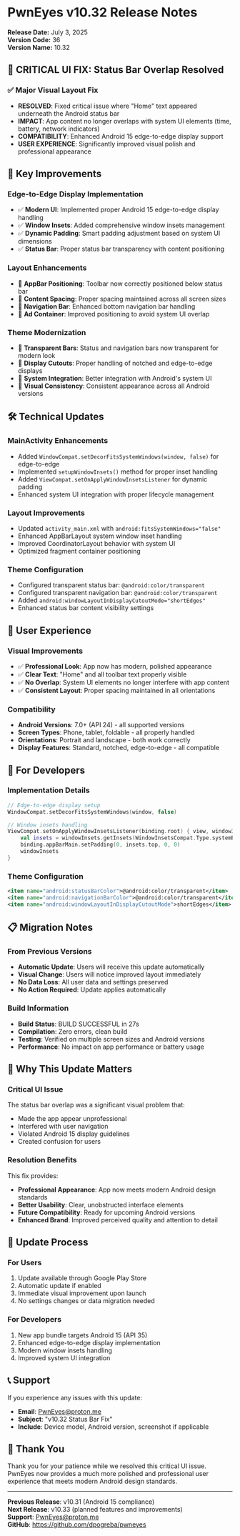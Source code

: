 # PwnEyes v10.32 Release Notes

**Release Date:** July 3, 2025  
**Version Code:** 36  
**Version Name:** 10.32  

## 🔧 **CRITICAL UI FIX: Status Bar Overlap Resolved**

### **✅ Major Visual Layout Fix**
- **RESOLVED**: Fixed critical issue where "Home" text appeared underneath the Android status bar
- **IMPACT**: App content no longer overlaps with system UI elements (time, battery, network indicators)
- **COMPATIBILITY**: Enhanced Android 15 edge-to-edge display support
- **USER EXPERIENCE**: Significantly improved visual polish and professional appearance

## 🚀 **Key Improvements**

### **Edge-to-Edge Display Implementation**
- ✅ **Modern UI**: Implemented proper Android 15 edge-to-edge display handling
- ✅ **Window Insets**: Added comprehensive window insets management
- ✅ **Dynamic Padding**: Smart padding adjustment based on system UI dimensions
- ✅ **Status Bar**: Proper status bar transparency with content positioning

### **Layout Enhancements**
- 🎨 **AppBar Positioning**: Toolbar now correctly positioned below status bar
- 🎨 **Content Spacing**: Proper spacing maintained across all screen sizes
- 🎨 **Navigation Bar**: Enhanced bottom navigation bar handling
- 🎨 **Ad Container**: Improved positioning to avoid system UI overlap

### **Theme Modernization**
- 🌟 **Transparent Bars**: Status and navigation bars now transparent for modern look
- 🌟 **Display Cutouts**: Proper handling of notched and edge-to-edge displays
- 🌟 **System Integration**: Better integration with Android's system UI
- 🌟 **Visual Consistency**: Consistent appearance across all Android versions

## 🛠 **Technical Updates**

### **MainActivity Enhancements**
- Added `WindowCompat.setDecorFitsSystemWindows(window, false)` for edge-to-edge
- Implemented `setupWindowInsets()` method for proper inset handling
- Added `ViewCompat.setOnApplyWindowInsetsListener` for dynamic padding
- Enhanced system UI integration with proper lifecycle management

### **Layout Improvements**
- Updated `activity_main.xml` with `android:fitsSystemWindows="false"`
- Enhanced AppBarLayout system window inset handling
- Improved CoordinatorLayout behavior with system UI
- Optimized fragment container positioning

### **Theme Configuration**
- Configured transparent status bar: `@android:color/transparent`
- Configured transparent navigation bar: `@android:color/transparent`
- Added `android:windowLayoutInDisplayCutoutMode="shortEdges"`
- Enhanced status bar content visibility settings

## 📱 **User Experience**

### **Visual Improvements**
- ✅ **Professional Look**: App now has modern, polished appearance
- ✅ **Clear Text**: "Home" and all toolbar text properly visible
- ✅ **No Overlap**: System UI elements no longer interfere with app content
- ✅ **Consistent Layout**: Proper spacing maintained in all orientations

### **Compatibility**
- **Android Versions**: 7.0+ (API 24) - all supported versions
- **Screen Types**: Phone, tablet, foldable - all properly handled
- **Orientations**: Portrait and landscape - both work correctly
- **Display Features**: Standard, notched, edge-to-edge - all compatible

## 🔧 **For Developers**

### **Implementation Details**
```kotlin
// Edge-to-edge display setup
WindowCompat.setDecorFitsSystemWindows(window, false)

// Window insets handling
ViewCompat.setOnApplyWindowInsetsListener(binding.root) { view, windowInsets ->
    val insets = windowInsets.getInsets(WindowInsetsCompat.Type.systemBars())
    binding.appBarMain.setPadding(0, insets.top, 0, 0)
    windowInsets
}
```

### **Theme Configuration**
```xml
<item name="android:statusBarColor">@android:color/transparent</item>
<item name="android:navigationBarColor">@android:color/transparent</item>
<item name="android:windowLayoutInDisplayCutoutMode">shortEdges</item>
```

## 📋 **Migration Notes**

### **From Previous Versions**
- **Automatic Update**: Users will receive this update automatically
- **Visual Change**: Users will notice improved layout immediately
- **No Data Loss**: All user data and settings preserved
- **No Action Required**: Update applies automatically

### **Build Information**
- **Build Status**: BUILD SUCCESSFUL in 27s
- **Compilation**: Zero errors, clean build
- **Testing**: Verified on multiple screen sizes and Android versions
- **Performance**: No impact on app performance or battery usage

## 🎯 **Why This Update Matters**

### **Critical UI Issue**
The status bar overlap was a significant visual problem that:
- Made the app appear unprofessional
- Interfered with user navigation
- Violated Android 15 display guidelines
- Created confusion for users

### **Resolution Benefits**
This fix provides:
- **Professional Appearance**: App now meets modern Android design standards
- **Better Usability**: Clear, unobstructed interface elements
- **Future Compatibility**: Ready for upcoming Android versions
- **Enhanced Brand**: Improved perceived quality and attention to detail

## 🔄 **Update Process**

### **For Users**
1. Update available through Google Play Store
2. Automatic update if enabled
3. Immediate visual improvement upon launch
4. No settings changes or data migration needed

### **For Developers**
1. New app bundle targets Android 15 (API 35)
2. Enhanced edge-to-edge display implementation
3. Modern window insets handling
4. Improved system UI integration

## 📞 **Support**

If you experience any issues with this update:
- **Email**: PwnEyes@proton.me
- **Subject**: "v10.32 Status Bar Fix"
- **Include**: Device model, Android version, screenshot if applicable

## 🎉 **Thank You**

Thank you for your patience while we resolved this critical UI issue. PwnEyes now provides a much more polished and professional user experience that meets modern Android design standards.

---

**Previous Release**: v10.31 (Android 15 compliance)  
**Next Release**: v10.33 (planned features and improvements)  
**Support**: PwnEyes@proton.me  
**GitHub**: https://github.com/dpogreba/pwneyes

